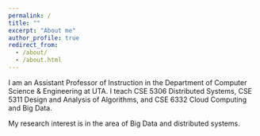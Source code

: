 ```yaml
---
permalink: /
title: ""
excerpt: "About me"
author_profile: true
redirect_from: 
  - /about/
  - /about.html
---
```


I am an Assistant Professor of Instruction in the Department of Computer Science & Engineering at UTA. I teach CSE 5306 Distributed Systems, CSE 5311 Design and Analysis of Algorithms, and CSE 6332 Cloud Computing and Big Data.

My research interest is in the area of Big Data and distributed systems.
